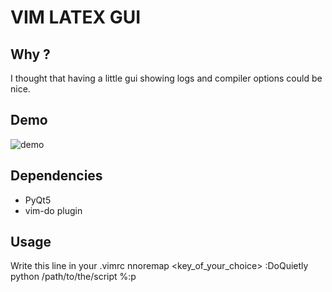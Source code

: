 # VIM LATEX GUI
## Why ? 
I thought that having a little gui showing logs and compiler options could be nice. 

## Demo 
![demo](http://i.imgur.com/Rzn29eK.gif)

## Dependencies

* PyQt5
* vim-do plugin

## Usage 

Write this line in your .vimrc
   nnoremap <key_of_your_choice> :DoQuietly python /path/to/the/script %:p<CR> 


 


